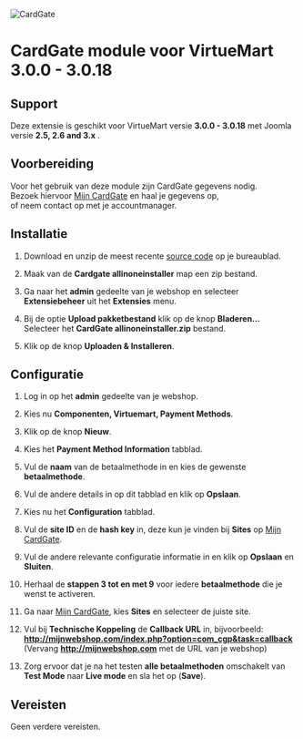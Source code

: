 ![CardGate](https://cdn.curopayments.net/thumb/200/logos/cardgate.png)

# CardGate module voor VirtueMart 3.0.0 - 3.0.18

## Support

Deze extensie is geschikt voor VirtueMart versie **3.0.0 - 3.0.18** met Joomla versie **2.5, 2.6 and 3.x** .

## Voorbereiding

Voor het gebruik van deze module zijn CardGate gegevens nodig.  
Bezoek hiervoor [Mijn CardGate](https://my.cardgate.com/) en haal je gegevens op,  
of neem contact op met je accountmanager.  

## Installatie

1. Download en unzip de meest recente [source code](https://github.com/cardgate/virtuemart3/releases/) op je bureaublad.

2. Maak van de **Cardgate allinoneinstaller** map een zip bestand.

3. Ga naar het **admin** gedeelte van je webshop en selecteer **Extensiebeheer** uit het **Extensies** menu.

4. Bij de optie **Upload pakketbestand** klik op de knop **Bladeren...**   
   Selecteer het **CardGate allinoneinstaller.zip** bestand.
   
5. Klik op de knop **Uploaden & Installeren**.  
  
## Configuratie

1. Log in op het **admin** gedeelte van je webshop.

2. Kies nu **Componenten, Virtuemart, Payment Methods**.

3. Klik op de knop **Nieuw**.

4. Kies het **Payment Method Information** tabblad.

5. Vul de **naam** van de betaalmethode in en kies de gewenste **betaalmethode**.

6. Vul de andere details in op dit tabblad en klik op **Opslaan**.

7. Kies nu het **Configuration** tabblad.

8. Vul de **site ID** en de **hash key** in, deze kun je vinden bij **Sites** op [Mijn CardGate](https://my.cardgate.com/).

9. Vul de andere relevante configuratie informatie in en klik op **Opslaan** en **Sluiten**.

10. Herhaal de **stappen 3 tot en met 9** voor iedere **betaalmethode** die je wenst te activeren.

11. Ga naar [Mijn CardGate](https://my.cardgate.com/), kies **Sites** en selecteer de juiste site.

12. Vul bij **Technische Koppeling** de **Callback URL** in, bijvoorbeeld:  
    **http://mijnwebshop.com/index.php?option=com_cgp&task=callback**  
   (Vervang **http://mijnwebshop.com** met de URL van je webshop)  

13. Zorg ervoor dat je na het testen **alle betaalmethoden** omschakelt van **Test Mode** naar **Live mode** en sla het op (**Save**).
 
## Vereisten

Geen verdere vereisten.
